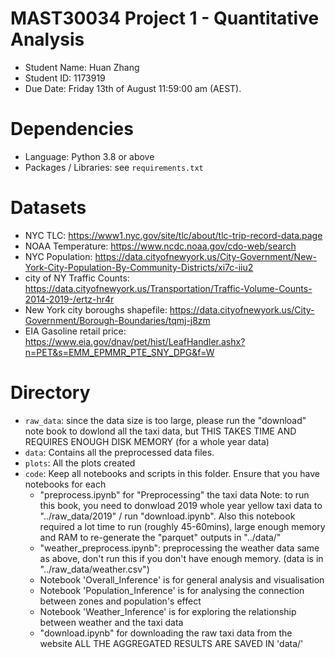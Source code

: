 # MAST30034 Project 1 - Quantitative Analysis
- Student Name: Huan Zhang
- Student ID: 1173919
- Due Date: Friday 13th of August 11:59:00 am (AEST).

# Dependencies
- Language: Python 3.8 or above
- Packages / Libraries: see `requirements.txt`

# Datasets
- NYC TLC: https://www1.nyc.gov/site/tlc/about/tlc-trip-record-data.page
- NOAA Temperature: https://www.ncdc.noaa.gov/cdo-web/search
- NYC Population: https://data.cityofnewyork.us/City-Government/New-York-City-Population-By-Community-Districts/xi7c-iiu2
- city of NY Traffic Counts: https://data.cityofnewyork.us/Transportation/Traffic-Volume-Counts-2014-2019-/ertz-hr4r
- New York city boroughs shapefile: https://data.cityofnewyork.us/City-Government/Borough-Boundaries/tqmj-j8zm
- EIA Gasoline retail price: https://www.eia.gov/dnav/pet/hist/LeafHandler.ashx?n=PET&s=EMM_EPMMR_PTE_SNY_DPG&f=W
# Directory
- `raw_data`: since the data size is too large, please run the "download" note book to dowlond all the taxi data, but THIS TAKES TIME AND REQUIRES ENOUGH DISK MEMORY (for a whole year data)
- `data`: Contains all the preprocessed data files. 
- `plots`: All the plots created
- `code`: Keep all notebooks and scripts in this folder. Ensure that you have notebooks for each 
    - "preprocess.ipynb" for "Preprocessing" the taxi data
    Note: to run this book, you need to donwload 2019 whole year yellow taxi data to "../raw_data/2019" / run "download.ipynb". Also this notebook required a lot time to run (roughly 45-60mins), large enough memory and RAM to re-generate the "parquet" outputs in "../data/"
    - "weather_preprocess.ipynb": preprocessing the weather data same as above, don't run this if you don't have enough memory. (data is in "../raw_data/weather.csv")
    - Notebook 'Overall_Inference' is for general analysis and visualisation
    - Notebook 'Population_Inference' is for analysing the connection between zones and population's effect
    - Notebook 'Weather_Inference' is for exploring the relationship between weather and the taxi data
    - "download.ipynb" for downloading the raw taxi data from the website
ALL THE AGGREGATED RESULTS ARE SAVED IN 'data/'